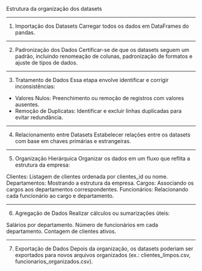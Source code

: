 Estrutura da organização dos datasets

---

1. Importação dos Datasets
Carregar todos os dados em DataFrames do pandas.

---

2. Padronização dos Dados
Certificar-se de que os datasets seguem um padrão, incluindo renomeação de colunas, padronização de formatos e ajuste de tipos de dados.

---

3. Tratamento de Dados
Essa etapa envolve identificar e corrigir inconsistências:
- Valores Nulos: Preenchimento ou remoção de registros com valores ausentes.
- Remoção de Duplicatas: Identificar e excluir linhas duplicadas para evitar redundância.

---

4. Relacionamento entre Datasets
Estabelecer relações entre os datasets com base em chaves primárias e estrangeiras.

---

5. Organização Hierárquica
Organizar os dados em um fluxo que reflita a estrutura da empresa:

Clientes: Listagem de clientes ordenada por clientes_id ou nome.
Departamentos: Mostrando a estrutura da empresa.
Cargos: Associando os cargos aos departamentos correspondentes.
Funcionários: Relacionando cada funcionário ao cargo e departamento.

---

6. Agregação de Dados
Realizar cálculos ou sumarizações úteis:

Salários por departamento.
Número de funcionários em cada departamento.
Contagem de clientes ativos.

---

7. Exportação de Dados
Depois da organização, os datasets poderiam ser exportados para novos arquivos organizados (ex.: clientes_limpos.csv, funcionarios_organizados.csv).